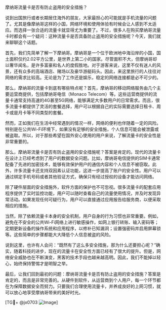 摩纳哥流量卡是否有防止盗用的安全措施？

说到出国旅行或者长期居住海外的朋友，大家最担心的可能就是手机流量的问题了。尤其是像摩纳哥这样的小国，网络环境和使用体验有时候会让人感到不太适应。而选择一张合适的流量卡就显得尤为重要了。不过，很多人在购买摩纳哥流量卡时都会有一个疑问：这种流量卡是否具备防止盗用的安全措施呢？今天，我们就来聊聊这个话题。

首先，我们先简单了解一下摩纳哥。摩纳哥是一个位于欧洲地中海沿岸的小国，国土面积仅约2.02平方公里，是世界上第二小的国家。尽管面积不大，但摩纳哥却以奢华闻名，是许多富豪和名人的度假胜地。对于游客来说，这里不仅有迷人的风景，还有众多的高端酒店、赌场以及豪华游艇码头。因此，来这里旅行的人往往对网络的需求比较高。无论是为了工作还是娱乐，稳定的网络连接都是必不可少的。

那么，摩纳哥的流量卡到底有哪些特点呢？首先，摩纳哥的移动网络服务由几个主要运营商提供，包括摩纳哥电信（Monaco Telecom）等。这些运营商提供的流量卡通常支持高速的4G甚至5G网络，能够满足大多数用户的日常需求。而且，很多流量卡都提供了灵活的套餐选择，用户可以根据自己的实际需要选择日租卡、周卡或是月卡等不同类型的套餐。

然而，正如我们在生活中经常遇到的情况一样，网络的便利也伴随着一定的风险。特别是在公共Wi-Fi环境下，如果没有足够的安全措施，个人信息可能会被泄露或被盗取。所以，对于那些希望在国外安心使用的用户来说，了解流量卡的安全性是非常重要的。

那么，摩纳哥流量卡是否有防止盗用的安全措施呢？答案是肯定的。现代的流量卡在设计上已经考虑到了用户的数据安全问题。比如，摩纳哥电信提供的SIM卡通常配备了先进的加密技术，能够有效保护用户的通信内容和个人信息不被窃取。此外，许多流量卡还支持双因素认证功能，这进一步提高了账户的安全性。用户可以通过绑定手机号码或者其他验证方式，确保只有经过授权的设备才能访问网络。

除了硬件层面的安全措施外，软件方面的保护也不可忽视。很多流量卡的配套应用程序提供了实时监控功能，用户可以随时查看自己的流量使用情况，并及时发现异常活动。如果发现任何可疑行为，用户可以直接通过应用报告给服务商，以便采取相应的措施。

当然，除了依赖流量卡本身的安全机制，用户自身的行为习惯也非常重要。例如，避免在不安全的公共Wi-Fi网络上进行敏感操作，如网上银行转账、输入密码等；定期更新设备的操作系统和应用程序，以修补已知漏洞；设置强密码并启用屏幕锁等。这些简单的步骤都能大大降低个人信息被盗的风险。

说到这里，也许有人会问：“既然有了这么多安全措施，那为什么还要担心呢？”确实，随着科技的进步，现在的流量卡在安全性方面已经有了很大的提升。但是，网络安全威胁也在不断演变，黑客的技术手段也越来越高明。因此，我们不能掉以轻心，始终保持警惕才是明智之举。

最后，让我们回到最初的问题：摩纳哥流量卡是否有防止盗用的安全措施？答案是肯定的，而且是非常完善的。从硬件到软件，从运营商到个人用户，每一个环节都在为保障数据安全而努力。只要我们合理使用流量卡，并养成良好的上网习惯，就可以放心地享受摩纳哥带来的美好时光。

[TG💪+ @jx0703 ![Image](https://github.com/user-attachments/assets/dbca1d08-cadb-493c-b0ec-ad6f7a83f270)]